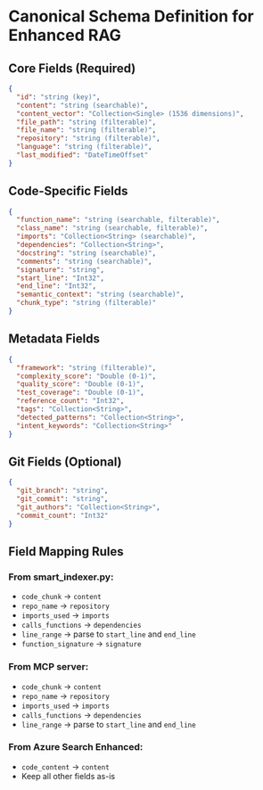 # Canonical Schema Definition for Enhanced RAG

## Core Fields (Required)

```json
{
  "id": "string (key)",
  "content": "string (searchable)",
  "content_vector": "Collection<Single> (1536 dimensions)",
  "file_path": "string (filterable)",
  "file_name": "string (filterable)",
  "repository": "string (filterable)",
  "language": "string (filterable)",
  "last_modified": "DateTimeOffset"
}
```

## Code-Specific Fields

```json
{
  "function_name": "string (searchable, filterable)",
  "class_name": "string (searchable, filterable)",
  "imports": "Collection<String> (searchable)",
  "dependencies": "Collection<String>",
  "docstring": "string (searchable)",
  "comments": "string (searchable)",
  "signature": "string",
  "start_line": "Int32",
  "end_line": "Int32",
  "semantic_context": "string (searchable)",
  "chunk_type": "string (filterable)"
}
```

## Metadata Fields

```json
{
  "framework": "string (filterable)",
  "complexity_score": "Double (0-1)",
  "quality_score": "Double (0-1)",
  "test_coverage": "Double (0-1)",
  "reference_count": "Int32",
  "tags": "Collection<String>",
  "detected_patterns": "Collection<String>",
  "intent_keywords": "Collection<String>"
}
```

## Git Fields (Optional)

```json
{
  "git_branch": "string",
  "git_commit": "string",
  "git_authors": "Collection<String>",
  "commit_count": "Int32"
}
```

## Field Mapping Rules

### From smart_indexer.py:
- `code_chunk` → `content`
- `repo_name` → `repository`
- `imports_used` → `imports`
- `calls_functions` → `dependencies`
- `line_range` → parse to `start_line` and `end_line`
- `function_signature` → `signature`

### From MCP server:
- `code_chunk` → `content`
- `repo_name` → `repository`
- `imports_used` → `imports`
- `calls_functions` → `dependencies`
- `line_range` → parse to `start_line` and `end_line`

### From Azure Search Enhanced:
- `code_content` → `content`
- Keep all other fields as-is